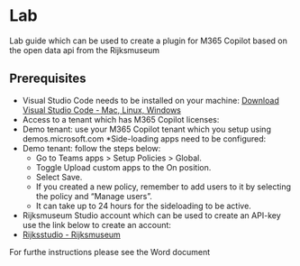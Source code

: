 # Lab

Lab guide which can be used to create a plugin for M365 Copilot based on the open data api from the Rijksmuseum

## Prerequisites

*	Visual Studio Code needs to be installed on your machine: [Download Visual Studio Code - Mac, Linux, Windows](https://code.visualstudio.com/Download)
  * Access to a tenant which has M365 Copilot licenses:
*	Demo tenant: use your M365 Copilot tenant which you setup using demos.microsoft.com
*Side-loading apps need to be configured:
 *	Demo tenant: follow the steps below:
    *	Go to Teams apps > Setup Policies > Global.
    * Toggle Upload custom apps to the On position.
    * Select Save.
    * If you created a new policy, remember to add users to it by selecting the policy and “Manage users”.
    *	It can take up to 24 hours for the sideloading to be active.
*	Rijksmuseum Studio account which can be used to create an API-key use the link below to create an account:
  *	[Rijksstudio - Rijksmuseum](https://www.rijksmuseum.nl/en/rijksstudio)


For furthe instructions please see the Word document
